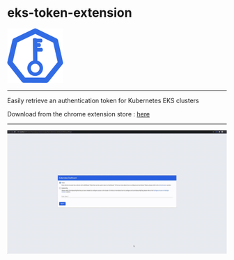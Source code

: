# eks-token-extension

![](images/logo-128.png)

----

Easily retrieve an authentication token for Kubernetes EKS clusters

Download from the chrome extension store : [here](https://chrome.google.com/webstore/detail/eks-token-login/gfjmjaloockgblofndpilcafdonjhhef)

----

![](demo.gif)
